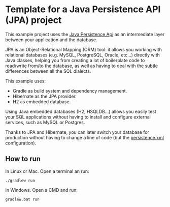 # Template for a Java Persistence API (JPA) project

This example project uses the [Java Persistence Api](https://docs.oracle.com/javaee/6/tutorial/doc/bnbpz.html)
as an intermediate layer between your application and the database.

JPA is an Object-Relational Mapping (ORM) tool: it allows you working with relational databases (e.g.
MySQL, PostgreSQL, Oracle, etc...) directly with Java classes, helping you from creating a lot of
boilerplate code to read/write from/to the database, as well as having to deal with the subtle
differences between all the SQL dialects.

This example uses:

* Gradle as build system and dependency management.
* Hibernate as the JPA provider.
* H2 as embedded database.

Using Java embedded databases (H2, HSQLDB...) allows you easily test your SQL applications without
having to install and configure external services, such as MySQL or Postgres.

Thanks to JPA and Hibernate, you can later switch your database for production without having to
change a line of code (but the [persistence.xml](./src/main/resources/META-INF/persistence.xml)
configuration).


## How to run

In Linux or Mac. Open a terminal an run:

```
./gradlew run
```

In Windows. Open a CMD and run:

```
gradlew.bat run
```

